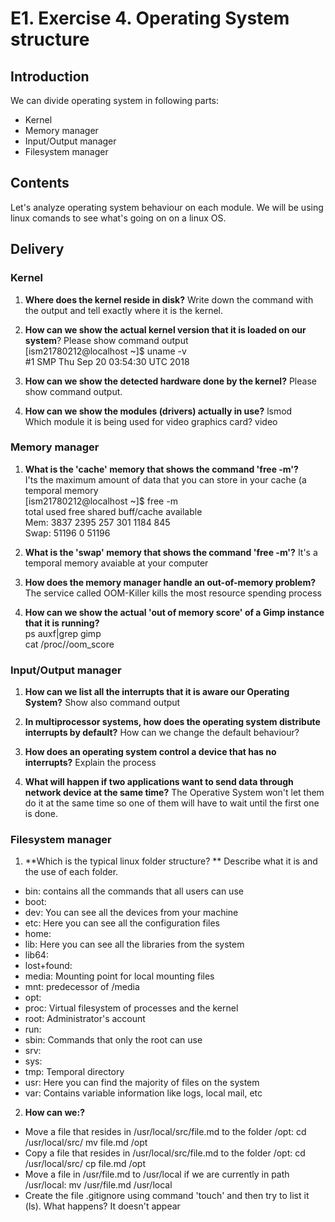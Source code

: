# E1. Exercise 4. Operating System structure

## Introduction

We can divide operating system in following parts:
- Kernel
- Memory manager
- Input/Output manager
- Filesystem manager

## Contents

Let's analyze operating system behaviour on each module. We will be using linux comands to see what's going on on a linux OS.

## Delivery

### Kernel

1. **Where does the kernel reside in disk?** Write down the command with the output and tell exactly where it is the kernel.


2. **How can we show the actual kernel version that it is loaded on our system**? Please show command output  
[ism21780212@localhost ~]$ uname -v  
#1 SMP Thu Sep 20 03:54:30 UTC 2018


3. **How can we show the detected hardware done by the kernel?** Please show command output.


4. **How can we show the modules (drivers) actually in use?** lsmod  
Which module it is being used for video graphics card? video  



### Memory manager  

1. **What is the 'cache' memory that shows the command 'free -m'?**  
I'ts the maximum amount of data that you can store in your cache (a temporal memory  
[ism21780212@localhost ~]$ free -m  
              total        used        free      shared  buff/cache   available  
Mem:           3837        2395         257         301        1184         845  
Swap:         51196           0       51196  

2. **What is the 'swap' memory that shows the command 'free -m'?**  It's a temporal memory avaiable at your computer  


3. **How does the memory manager handle an out-of-memory problem?**  The service called OOM-Killer kills the most resource spending process  


4. **How can we show the actual 'out of memory score' of a Gimp instance that it is running?**  
ps auxf|grep gimp  
cat /proc/<PID>/oom_score  



### Input/Output manager

1. **How can we list all the interrupts that it is aware our Operating System?** Show also command output


2. **In multiprocessor systems, how does the operating system distribute interrupts by default?** How can we change the default behaviour?


3. **How does an operating system control a device that has no interrupts?** Explain the process 


4. **What will happen if two applications want to send data through network device at the same time?**  The Operative System won't let them do it at the same time so one of them will have to wait until the first one is done.



### Filesystem manager

1. **Which is the typical linux folder structure? ** Describe what it is and the use of each folder.  
- bin: contains all the commands that all users can use  
- boot:  
- dev: You can see all the devices from your machine  
- etc: Here you can see all the configuration files  
- home:  
- lib: Here you can see all the libraries from the system  
- lib64:  
- lost+found:  
- media: Mounting point for local mounting files  
- mnt: predecessor of /media  
- opt:  
- proc: Virtual filesystem of processes and the kernel  
- root: Administrator's account  
- run:  
- sbin: Commands that only the root can use  
- srv:  
- sys:  
- tmp: Temporal directory  
- usr: Here you can find the majority of files on the system  
- var: Contains variable information like logs, local mail, etc  

2. **How can we:?**
- Move a file that resides in /usr/local/src/file.md to the folder /opt:  cd /usr/local/src/  mv file.md /opt  
- Copy a file that resides in /usr/local/src/file.md to the folder /opt:  cd /usr/local/src/  cp file.md /opt
- Move a file in /usr/file.md to /usr/local if we are currently in path /usr/local:  mv /usr/file.md /usr/local
- Create the file .gitignore using command 'touch' and then try to list it (ls). What happens?  It doesn't appear
